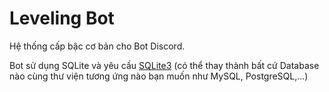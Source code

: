 # Leveling Bot

Hệ thống cấp bậc cơ bản cho Bot Discord.

Bot sử dụng SQLite và yêu cầu [SQLite3](https://www.npmjs.com/package/sqlite3) (có thể thay thành bất cứ Database nào cùng thư viện tương ứng nào bạn muốn như MySQL, PostgreSQL,...)
